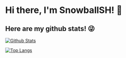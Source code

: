 # Hi there, I'm SnowballSH! 👋


## Here are my github stats! 😜 
[![Github Stats](https://github-readme-stats.vercel.app/api?username=SnowballSH&show_icons=true&theme=onedark)](https://github.com/SnowballSH/)

[![Top Langs](https://github-readme-stats.vercel.app/api/top-langs/?username=SnowballSH&show_icons=true&theme=onedark)](https://github.com/SnowballSH/)
